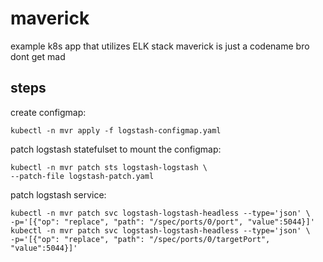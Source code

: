 # maverick
example k8s app that utilizes ELK stack
maverick is just a codename bro dont get mad

## steps
create configmap:
```
kubectl -n mvr apply -f logstash-configmap.yaml
```

patch logstash statefulset to mount the configmap:
```
kubectl -n mvr patch sts logstash-logstash \
--patch-file logstash-patch.yaml
```

patch logstash service:
```
kubectl -n mvr patch svc logstash-logstash-headless --type='json' \
-p='[{"op": "replace", "path": "/spec/ports/0/port", "value":5044}]'
kubectl -n mvr patch svc logstash-logstash-headless --type='json' \
-p='[{"op": "replace", "path": "/spec/ports/0/targetPort", "value":5044}]'
```